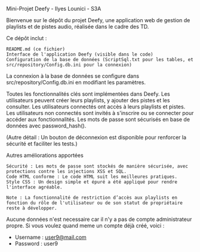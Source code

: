 Mini-Projet Deefy - Ilyes Lounici - S3A

Bienvenue sur le dépôt du projet Deefy, une application web de gestion de playlists et de pistes audio, réalisée dans le cadre des TD.

Ce dépôt inclut :

    README.md (ce fichier)
    Interface de l'application Deefy (visible dans le code)
    Configuration de la base de données (ScriptSql.txt pour les tables, et src/repository/Config.db.ini pour la connexion)
La connexion à la base de données se configure dans src/repository/Config.db.ini en modifiant les paramètres.

Toutes les fonctionnalités clés sont implémentées dans Deefy. 
Les utilisateurs peuvent créer leurs playlists, y ajouter des pistes et les consulter.
Les utilisateurs connectés ont accès à leurs playlists et pistes.
Les utilisateurs non connectés sont invités à s'inscrire ou se connecter pour accéder aux fonctionnalités.
Les mots de passe sont sécurisés en base de données avec password_hash().

(Autre détail : Un bouton de déconnexion est disponible pour renforcer la sécurité et faciliter les tests.)

Autres améliorations apportées

    Sécurité : Les mots de passe sont stockés de manière sécurisée, avec protections contre les injections XSS et SQL.
    Code HTML conforme : Le code HTML suit les meilleures pratiques.
    Style CSS : Un design simple et épuré a été appliqué pour rendre l'interface agréable.

    Note : La fonctionnalité de restriction d’accès aux playlists en fonction du rôle de l'utilisateur ou de son statut de propriétaire reste à développer.

Aucune données n'est necessaire car il n'y a pas de compte administrateur propre.
Si vous voulez quand meme un compte déjà créé, voici : 
- Username : user9@mail.com
- Password : user9
